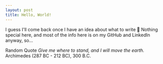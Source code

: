 ```yaml
---
layout: post
title: Hello, World!
---
```


I guess I'll come back once I have an idea about what to write 👀
Nothing special here, and most of the info here is on my GitHub and LinkedIn anyway, so...

Random Quote
*Give me where to stand, and I will move the earth.* Archimedes (287 BC - 212 BC), 300 B.C.
